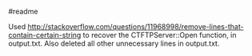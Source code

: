 #readme

Used http://stackoverflow.com/questions/11968998/remove-lines-that-contain-certain-string to 
recover the CTFTPServer::Open function, in output.txt. Also deleted all other unnecessary lines in output.txt.